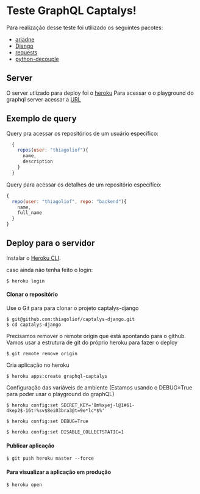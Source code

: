 # Teste GraphQL Captalys!

Para realização desse teste foi utilizado os seguintes pacotes:

 - [ariadne](https://github.com/mirumee/ariadne)
 - [Django](https://docs.djangoproject.com/en/3.0/)
 - [requests](https://requests.readthedocs.io/pt_BR/latest/user/quickstart.html)
 - [python-decouple](https://github.com/henriquebastos/python-decouple)


## Server

O server utlizado para deploy foi o [heroku](http://www.heroku.com/)
Para acessar o o playground do graphql server acessar a [URL](http://graphql-jovito.herokuapp.com/)

## Exemplo de query

Query pra acessar os repositórios de um usuário específico:

```javascript
  {
    repos(user: "thiagoliof"){
      name,
      description
    }
  }
```

Query para acessar os detalhes de um repositório específico:

```javascript
{
  repo(user: "thiagoliof", repo: "backend"){
    name,
    full_name
  }
}
```

## Deploy para o servidor

Instalar o  [Heroku CLI](https://devcenter.heroku.com/articles/heroku-command-line).

caso ainda não tenha feito o login:

```
$ heroku login
```
#### Clonar o repositório

Use o Git para para clonar o projeto captalys-django

```
$ git@github.com:thiagoliof/captalys-django.git
$ cd captalys-django
```

Precisamos remover o remote origin que está apontando para o github.
Vamos usar a estrutura de git do próprio heroku para fazer o deploy
```
$ git remote remove origin
```

Cria aplicação no heroku
```
$ heroku apps:create graphql-captalys
```


Configuração das variáveis de ambiente
(Estamos usando o DEBUG=True para poder usar o playground do graphQL)
```
$ heroku config:set SECRET_KEY='8m%xyej-l@1#61-4kep2$-16t!%sv$8ei03bra3@t=9e*lc*$%'

$ heroku config:set DEBUG=True

$ heroku config:set DISABLE_COLLECTSTATIC=1
```

#### Publicar aplicação
```
$ git push heroku master --force
```

#### Para visualizar a aplicação em produção
```
$ heroku open
```

